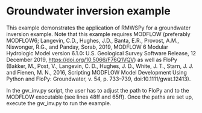 # Groundwater inversion example
This example demonstrates the application of RMWSPy for a groundwater inversion example. Note that this example requires MODFLOW (preferably MODFLOW6; Langevin, C.D., Hughes, J.D., Banta, E.R., Provost, A.M., Niswonger, R.G., and Panday, Sorab, 2019, MODFLOW 6 Modular Hydrologic Model version 6.1.0: U.S. Geological Survey Software Release, 12 December 2019, https://doi.org/10.5066/F76Q1VQV) as well as FloPy (Bakker, M., Post, V., Langevin, C. D., Hughes, J. D.,	White, J. T., Starn, J. J. and Fienen, M. N., 2016, Scripting MODFLOW Model Development Using Python and FloPy: Groundwater, v. 54, p. 733–739, doi:10.1111/gwat.12413).

In the gw_inv.py script, the user has to adjust the path to FloPy and to the MODFLOW executable (see lines 48ff and 65ff). Once the paths are set up, execute the gw_inv.py to run the example.

